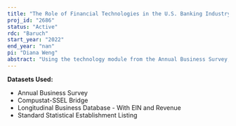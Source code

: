 ```yaml
---
title: "The Role of Financial Technologies in the U.S. Banking Industry"
proj_id: "2686"
status: "Active"
rdc: "Baruch"
start_year: "2022"
end_year: "nan"
pi: "Diana Weng"
abstract: "Using the technology module from the Annual Business Survey, bank call report data from the Federal Financial Institutions Examination Council, and loan-level origination data from government-sponsored enterprises and the Home Mortgage Disclosure Act, we study the determinants of banks' use of fintech and expect to find that greater availability of fintech and market pressure from shadow banks is associated with higher use of fintech. We also study the consequences of banks' use of fintech and expect to find that greater use is associated with greater risk-taking, risk assessment (ambiguous prediction), better risk management, and better quantity and quality of credit supply."
---
```


**Datasets Used:**

  - Annual Business Survey 
  - Compustat-SSEL Bridge 
  - Longitudinal Business Database - With EIN and Revenue 
  - Standard Statistical Establishment Listing 

